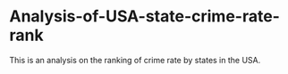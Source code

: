 # Analysis-of-USA-state-crime-rate-rank
This is an analysis on the ranking of crime rate by states in the USA.
